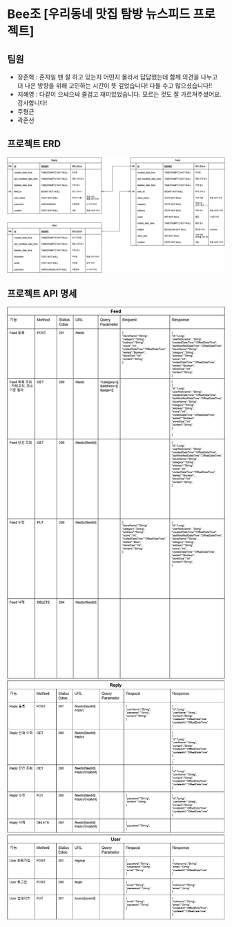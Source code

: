 # Bee조 \[우리동네 맛집 탐방 뉴스피드 프로젝트\]

## 팀원
- 장준혁 : 혼자일 땐 잘 하고 있는지 어떤지 몰라서 답답했는데 함께 의견을 나누고 더 나은 방향을 위해 고민하는 시간이 뜻 깊었습니다! 다들 수고 많으셨습니다!!
- 지혜영 : 다같이 으쌰으쌰 즐겁고 재미있었습니다. 모르는 것도 잘 가르쳐주셨어요. 감사합니다!
- 주형근
- 곽준선

## 프로젝트 ERD
<img src="./document/bee-project-erd.png" alt="project erd diagram" width="512">

## 프로젝트 API 명세
<img src="./document/bee-project-erd-api-specification1.png" alt="project api specification1" width="512">
<br/>
<img src="./document/bee-project-erd-api-specification2.png" alt="project api specification2" width="512">
<br/>
<img src="./document/bee-project-erd-api-specification3.png" alt="project api specification3" width="512">  

